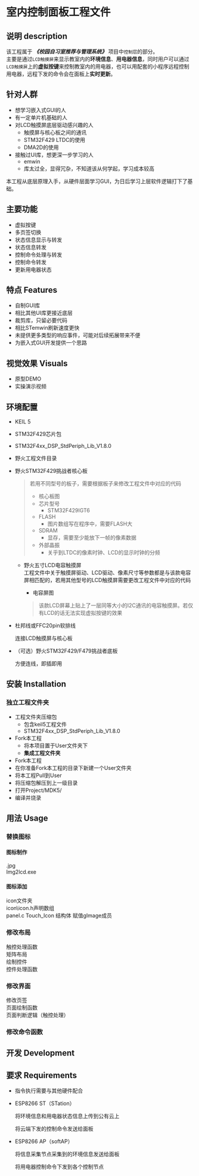 # 室内控制面板工程文件

## 说明 description

该工程属于 _**《校园自习室推荐与管理系统》**_ 项目中`控制层`的部分。  
主要是通过`LCD触摸屏`来显示教室内的**环境信息**、**用电器信息**，同时用户可以通过`LCD触摸屏`上的**虚拟按键**来控制教室内的用电器，也可以用配套的小程序远程控制用电器，远程下发的命令会在面板上**实时更新**。

## 针对人群

* 想学习嵌入式GUI的人
* 有一定单片机基础的人
* 对LCD触摸屏底层驱动感兴趣的人
  * 触摸屏与核心板之间的通讯
  * STM32F429 LTDC的使用
  * DMA2D的使用
* 接触过UI库，想更深一步学习的人
  * emwin
  * 库太过全，显得冗杂，不知道该从何学起，学习成本较高

本工程从底层原理入手，从硬件层面学习GUI，为日后学习上层软件逻辑打下了基础。

## 主要功能

* 虚拟按键
* 多页签切换
* 状态信息显示与转发
* 状态信息转发
* 控制命令处理与转发
* 控制命令转发
* 更新用电器状态

## 特点 Features

* 自制GUI库
* 相比其他UI库更接近底层
* 裁剪库，只留必要代码
* 相比STemwin刷新速度更快
* 未提供更多类型的响应事件，可能对后续拓展带来不便
* 为嵌入式GUI开发提供一个思路

## 视觉效果 Visuals

* 原型DEMO
* 实操演示视频

## 环境配置

* KEIL 5
* STM32F429芯片包
* STM32F4xx\_DSP\_StdPeriph\_Lib\_V1.8.0
* 野火工程文件目录
* 野火STM32F429挑战者核心板

  > 若用不同型号的板子，需要根据板子来修改工程文件中对应的代码
  >
  > * 核心板图
  > * 芯片型号
  >   * STM32F429IGT6
  > * FLASH
  >   * 图片数组写在程序中，需要FLASH大
  > * SDRAM
  >   * 显存，需要至少能放下一帧的像素数据
  > * 外部晶振
  >   * 关乎到LTDC的像素时钟、LCD的显示时钟的分频

  * 野火五寸LCD电容触摸屏  
    工程文件中关于触摸屏驱动、LCD驱动、像素尺寸等参数都是与该款电容屏相匹配的，若用其他型号的LCD触摸屏需要更改工程文件中对应的代码

    * 电容屏图

    > 该款LCD屏幕上贴上了一层同等大小的I2C通讯的电容触摸屏。若仅有LCD的话无法实现虚拟按键的效果

* 杜邦线或FFC20pin软排线  

    连接LCD触摸屏与核心板

* （可选）野火STM32F429/F479挑战者底板  

    方便连线，即插即用

## 安装 Installation

### 独立工程文件夹

* 工程文件夹压缩包
  * 包含keil5工程文件
  * STM32F4xx\_DSP\_StdPeriph\_Lib\_V1.8.0
* Fork本工程
  * 将本项目置于User文件夹下
  * **集成工程文件夹**
* Fork本工程
* 在你准备Fork本工程的目录下新建一个User文件夹
* 将本工程Pull到User
* 将压缩包解压到上一级目录
* 打开Project/MDK5/
* 编译并烧录

## 用法 Usage

### 替换图标

#### 图标制作

.jpg  
Img2lcd.exe

#### 图标添加

icon文件夹  
icon\icon.h声明数组  
panel.c Touch\_Icon 结构体 赋值gImage成员

### 修改布局

触控处理函数  
矩阵布局  
绘制控件  
控件处理函数

### 修改界面

修改页签  
页面绘制函数  
页面判断逻辑（触控处理）

### 修改命令函数

## 开发 Development

## 要求 Requirements

* 指令执行需要与其他硬件配合
* ESP8266 ST（STation）  

    将环境信息和用电器状态信息上传到公有云上  

    将云端下发的控制命令发送给面板  

* ESP8266 AP（softAP）  

    将信息采集节点采集到的环境信息发送给面板  

    将用电器控制命令下发到各个控制节点  

